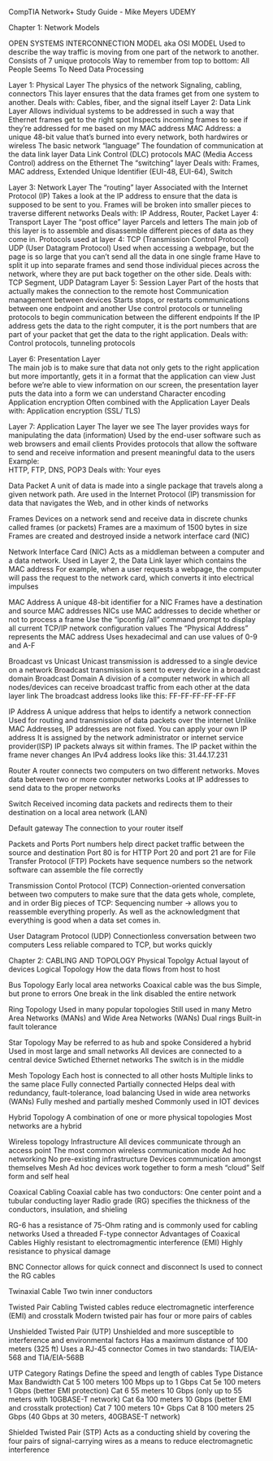 
CompTIA Network+ Study Guide  - Mike Meyers UDEMY

Chapter 1: Network Models

OPEN SYSTEMS INTERCONNECTION MODEL aka OSI MODEL
Used to describe the way traffic is moving from one part of the network to another.
Consists of 7 unique protocols 
Way to remember from top to bottom:
All People Seems To Need Data Processing

Layer 1: Physical Layer
	The physics of the network
		Signaling, cabling, connectors
	This layer ensures that the data frames get from one system to another.
	Deals with:
		Cables, fiber, and the signal itself
Layer 2: Data Link Layer
	Allows individual systems to be addressed in such a way that Ethernet frames get to the right spot
		Inspects incoming frames to see if they’re addressed for me based on my MAC address
MAC Address: a unique 48-bit value that’s burned into every network, both hardwires or wireless
The basic network “language”
	The foundation of communication at the data link layer
Data Link Control (DLC) protocols
	MAC (Media Access Control) address on the Ethernet
The “switching” layer
Deals with:
Frames, MAC address, Extended Unique Identifier (EUI-48, EUI-64), Switch

Layer 3: Network Layer
	The “routing” layer
Associated with the Internet Protocol (IP)
	Takes a look at the IP address to ensure that the data is supposed to be sent to you.
		Frames will be broken into smaller pieces to traverse different networks 
	Deals with:
		IP Address, Router, Packet
Layer 4: Transport Layer
	The “post office” layer
		Parcels and letters
	The main job of this layer is to assemble and disassemble different pieces of data as they come in. 
	Protocols used at layer 4:
		TCP (Transmission Control Protocol)
		UDP (User Datagram Protocol)
Used when accessing a webpage, but the page is so large that you can’t send all the data in one single frame
Have to split it up into separate frames and send those individual pieces across the network, where they are put back together on the other side. 
	Deals with:
		TCP Segment, UDP Datagram
Layer 5: Session Layer
	Part of the hosts that actually makes the connection to the remote host
Communication management between devices
	Starts stops, or restarts communications between one endpoint and another
Use control protocols or tunneling protocols to begin communication between the different endpoints
If the IP address gets the data to the right computer, it is the port numbers that are part of your packet that get the data to the right application. 
Deals with:
		Control protocols, tunneling protocols
  
Layer 6: Presentation Layer		
The main job is to make sure that data not only gets to the right application but more importantly, gets it in a format that the application can view
Just before we’re able to view information on our screen, the presentation layer puts the data into a form we can understand
Character encoding
Application encryption 
Often combined with the Application Layer
Deals with:
	Application encryption (SSL/ TLS)

Layer 7: Application Layer
	The layer we see 
The layer provides ways for manipulating the data (information) 
Used by the end-user software such as web browsers and email clients
Provides protocols that allow the software to send and receive information and present meaningful data to the users
	Example:	
HTTP, FTP, DNS, POP3
	Deals with:
		Your eyes

Data Packet
A unit of data is made into a single package that travels along a given network path. 
Are used in the Internet Protocol (IP) transmission for data that navigates the Web, and in other kinds of networks

Frames
Devices on a network send and receive data in discrete chunks called frames (or packets)
	Frames are a maximum of 1500 bytes in size
Frames are created and destroyed inside a network interface card (NIC)

Network Interface Card (NIC)
Acts as a middleman between a computer and a data network. 
Used in Layer 2, the Data Link layer which contains the MAC address
For example, when a user requests a webpage, the computer will pass the request to the network card, which converts it into electrical impulses

MAC Address
A unique 48-bit identifier for a NIC
Frames have a destination and source MAC addresses
NICs use MAC addresses to decide whether or not to process a frame
Use the “ipconfig /all” command prompt to display all current TCP/IP network configuration values 
	The “Physical Address” represents the MAC address
Uses hexadecimal and can use values of 0-9 and A-F

Broadcast vs Unicast
Unicast transmission is addressed to a single device on a network
Broadcast transmission is sent to every device in a broadcast domain
	Broadcast Domain
A division of a computer network in which all nodes/devices can receive broadcast traffic from each other at the data layer link
	The broadcast address looks like this:
		FF-FF-FF-FF-FF-FF

IP Address
A unique address that helps to identify a network connection
Used for routing and transmission of data packets over the internet
Unlike MAC Addresses, IP addresses are not fixed. You can apply your own IP address
	It is assigned by the network administrator or internet service provider(ISP)
IP packets always sit within frames. 
	The IP packet within the frame never changes 
An IPv4 address looks like this: 31.44.17.231

Router
A router connects two computers on two different networks.
Moves data between two or more computer networks
Looks at IP addresses to send data to the proper networks 

Switch
Received incoming data packets and redirects them to their destination on a local area network (LAN)

Default gateway
The connection to your router itself


Packets and Ports
Port numbers help direct packet traffic between the source and destination
Port 80 is for HTTP
Port 20 and port 21 are for File Transfer Protocol (FTP)
Pockets have sequence numbers so the network software can assemble the file correctly

Transmission Contol Protocol (TCP)
Connection-oriented conversation between two computers to make sure that the data gets whole, complete, and in order 
Big pieces of TCP:
Sequencing number → allows you to reassemble everything properly. As well as the acknowledgment that everything is good when a data set comes in. 

User Datagram Protocol (UDP)
Connectionless conversation between two computers
Less reliable compared to TCP, but works quickly


Chapter 2: CABLING AND TOPOLOGY
Physical Topolgy
Actual layout of devices
Logical Topology
How the data flows from host to host

Bus Topology
Early local area networks
	Coaxical cable was the bus
Simple, but prone to errors
	One break in the link disabled the entire network

Ring Topology
Used in many popular topologies
Still used in many Metro Area Networks (MANs) and Wide Area Networks (WANs)
	Dual rings 
	Built-in fault tolerance 

Star Topology
May be referred to as hub and spoke
Considered a hybrid
Used in most large and small networks
All devices are connected to a central device
Swtiched Ethernet networks
	The switch is in the middle


Mesh Topology
Each host is connected to all other hosts
Multiple links to the same place
	Fully connected
	Partially connected 
Helps deal with redundancy, fault-tolerance, load balancing
Used in wide area networks (WANs)
	Fully meshed and partially meshed
Commonly used in IOT devices

Hybrid Topology
A combination of one or more physical topologies 
Most networks are a hybrid	


Wireless topology
Infrastructure
	All devices communicate through an access point
	The most common wireless communication mode
Ad hoc networking
	No pre-existing infrastructure
	Devices communication amongst themselves
Mesh
	Ad hoc devices work together to form a mesh “cloud”
	Self form and self heal

Coaxical Cabling 
Coaxial cable has two conductors:
	One center point and a tubular conducting layer
Radio grade (RG) specifies the thickness of the conductors, insulation, and shieling

RG-6 has a resistance of 75-Ohm rating and is commonly used for cabling networks
	Used a threaded F-type connector
Advantages of Coaxical Cables
	Highly resistant to electromagmentic interference (EMI)
	Highly resistance to physical damage

BNC Connector
allows for quick connect and disconnect
Is used to connect the RG cables

Twinaxial Cable
Two twin inner conductors

Twisted Pair Cabling
Twisted cables reduce electromagnetic interference (EMI) and crosstalk
Modern twisted pair has four or more pairs of cables

Unshielded Twisted Pair (UTP)
Unshielded and more susceptible to interference and environmental factors
Has a maximum distance of 100 meters (325 ft)
Uses a RJ-45 connector
Comes in two standards:
	TIA/EIA-568 and TIA/EIA-568B


UTP Category Ratings
Define the speed and length of cables
Type
Distance
Max Bandwidth
Cat 5
100 meters
100 Mbps up to 1 Gbps
Cat 5e
100 meters
1 Gbps (better EMI protection)
Cat 6 
55 meters
10 Gbps (only up to 55 meters with 10GBASE-T network)
Cat 6a
100 meters
10 Gbps (better EMI and crosstalk protection)
Cat 7
100 meters
10+ Gbps
Cat 8
100 meters
25 Gbps (40 Gbps at 30 meters, 40GBASE-T network)

Shielded Twisted Pair (STP)
Acts as a conducting shield by covering the four pairs of signal-carrying wires as a means to reduce electromagnetic interference

